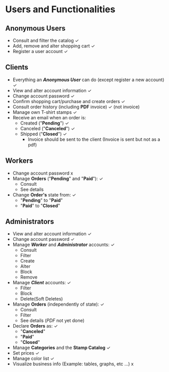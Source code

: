# Users and Functionalities

## Anonymous Users

- Consult and filter the catalog ✓
- Add, remove and alter shopping cart ✓
- Register a user account ✓

## Clients

- Everything an ***Anonymous User*** can do (except register a new account) ✓
- View and alter account information ✓
- Change account password ✓
- Confirm shopping cart/purchase and create orders ✓
- Consult order history (including **PDF** invoice) ✓ (not invoice)
- Manage own T-shirt stamps ✓
- Receive an email when an order is:
  - Created ("**Pending**") ✓
  - Canceled ("**Canceled**") ✓
  - Shipped ("**Closed**") ✓
    - Invoice should be sent to the client (Invoice is sent but not as a pdf)

## Workers

- Change account password x
- Manage **Orders** ("**Pending**" and "**Paid**"): ✓
  - Consult
  - See details
- Change **Order's** state from: ✓
  - "**Pending**" to "**Paid**"
  - "**Paid**" to "**Closed**"

## Administrators

- View and alter account information ✓
- Change account password ✓
- Manage ***Worker*** and ***Administrator*** accounts: ✓
  - Consult
  - Filter
  - Create
  - Alter
  - Block
  - Remove
- Manage ***Client*** accounts:  ✓
  - Filter
  - Block
  - Delete(Soft Deletes)
- Manage **Orders** (independently of state): ✓
  - Consult
  - Filter
  - See details (*PDF* not yet done)
- Declare **Orders** as: ✓
  - "**Canceled**"
  - "**Paid**"
  - "**Closed**"
- Manage **Categories** and the **Stamp Catalog** ✓
- Set prices ✓
- Manage color list ✓
- Visualize business info (Example: tables, graphs, etc ...) x
